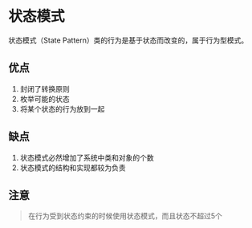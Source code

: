 # 状态模式

状态模式（State Pattern）类的行为是基于状态而改变的，属于行为型模式。

## 优点

1. 封闭了转换原则
2. 枚举可能的状态
3. 将某个状态的行为放到一起

## 缺点

1. 状态模式必然增加了系统中类和对象的个数
2. 状态模式的结构和实现都较为负责

## 注意

> 在行为受到状态约束的时候使用状态模式，而且状态不超过5个

